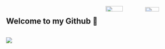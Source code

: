 <div style="display: flex; flex-wrap: wrap; justify-content: space-between;">
  <h2>Welcome to my Github 👋</h2>
  <div style="width: 46%;">
    <img width="45%" src="https://github-readme-stats.vercel.app/api?username=sixify&show_icons=true&theme=dark" />
    <img width="40%" src="https://github-readme-stats.vercel.app/api/top-langs/?username=sixify&theme=dark&layout=compact" />
  </div>
</div>


![](https://komarev.com/ghpvc/?username=sixify&color=grey)
